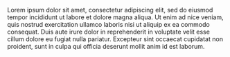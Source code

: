 Lorem ipsum dolor sit amet, consectetur adipiscing elit,
sed do eiusmod tempor incididunt ut labore et dolore magna aliqua. 
Ut enim ad nice veniam, quis nostrud exercitation ullamco laboris nisi ut aliquip ex ea commodo consequat. 
Duis aute irure dolor in reprehenderit in voluptate velit esse cillum dolore eu fugiat nulla pariatur.
 Excepteur sint occaecat cupidatat non proident, sunt in culpa qui officia deserunt mollit anim id est laborum.
